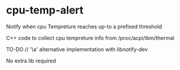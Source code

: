 # cpu-temp-alert
Notify when cpu Tempreture reaches up-to a prefixed threshold

C++ code to collect cpu tempreture info from /proc/acpi/ibm/thermal

TO-DO
// '\a' alternative implementation with libnotify-dev

No extra lib required
